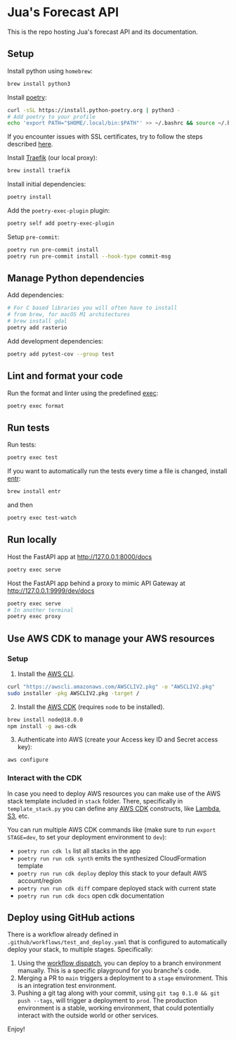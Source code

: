 # Jua's Forecast API

This is the repo hosting Jua's forecast API and its documentation.

## Setup
Install python using `homebrew`:
```bash
brew install python3
```

Install [poetry](https://python-poetry.org/docs/):
```bash
curl -sSL https://install.python-poetry.org | python3 -
# Add poetry to your profile
echo 'export PATH="$HOME/.local/bin:$PATH"' >> ~/.bashrc && source ~/.bashrc 
```
If you encounter issues with SSL certificates, try to follow the steps described [here](https://stackoverflow.com/a/73270162).

Install [Traefik](https://github.com/traefik/traefik) (our local proxy):
```bash
brew install traefik
```

Install initial dependencies:
```bash
poetry install
```

Add the `poetry-exec-plugin` plugin:
```bash
poetry self add poetry-exec-plugin
```

Setup `pre-commit`:
```bash
poetry run pre-commit install 
poetry run pre-commit install --hook-type commit-msg
```

## Manage Python dependencies

Add dependencies:
```bash
# For C based libraries you will often have to install
# from brew, for macOS M1 architectures
# brew install gdal
poetry add rasterio
```

Add development dependencies:
```bash
poetry add pytest-cov --group test
```

## Lint and format your code

Run the format and linter using the predefined [exec](https://pypi.org/project/poetry-exec-plugin/):
```bash
poetry exec format
```

## Run tests

Run tests:
```bash
poetry exec test
```

If you want to automatically run the tests every time a file is changed, install [entr](https://github.com/eradman/entr):
```bash
brew install entr
```
and then
```bash
poetry exec test-watch
```

## Run locally
Host the FastAPI app at http://127.0.0.1:8000/docs
```bash
poetry exec serve
```

Host the FastAPI app behind a proxy to mimic API Gateway at http://127.0.0.1:9999/dev/docs
```bash
poetry exec serve
# In another terminal
poetry exec proxy
```

## Use AWS CDK to manage your AWS resources

### Setup

1. Install the [AWS CLI](https://docs.aws.amazon.com/cli/latest/userguide/getting-started-install.html).
```bash
curl "https://awscli.amazonaws.com/AWSCLIV2.pkg" -o "AWSCLIV2.pkg"
sudo installer -pkg AWSCLIV2.pkg -target /
```
2. Install the [AWS CDK](https://docs.aws.amazon.com/cdk/v2/guide/getting_started.html) (requires `node` to be installed).
```bash
brew install node@18.0.0
npm install -g aws-cdk
```
3. Authenticate into AWS (create your Access key ID and Secret access key):
```bash
aws configure
```

### Interact with the CDK

In case you need to deploy AWS resources you can make use of the AWS stack template included in `stack` folder. There, specifically in `template_stack.py` you can define any [AWS CDK](https://docs.aws.amazon.com/cdk/api/v2/) constructs, like [Lambda](https://docs.aws.amazon.com/cdk/api/v2/docs/aws-cdk-lib.aws_lambda-readme.html), [S3](https://docs.aws.amazon.com/cdk/api/v2/docs/aws-cdk-lib.aws_s3-readme.html), etc.

You can run multiple AWS CDK commands like (make sure to run `export STAGE=dev`, to set your deployment environment to `dev`):
 * `poetry run cdk ls`          list all stacks in the app
 * `poetry run run cdk synth`       emits the synthesized CloudFormation template
 * `poetry run run cdk deploy`      deploy this stack to your default AWS account/region
 * `poetry run run cdk diff`        compare deployed stack with current state
 * `poetry run run cdk docs`        open cdk documentation


## Deploy using GitHub actions

There is a workflow already defined in `.github/workflows/test_and_deploy.yaml` that is configured to automatically deploy your stack, to multiple stages. Specifically:
1. Using the [workflow dispatch](https://docs.github.com/en/actions/managing-workflow-runs/manually-running-a-workflow), you can deploy to a branch environment manually. This is a specific playground for you branche's code. 
2. Merging a PR to `main` triggers a deployment to a `stage` environment. This is an integration test environment.
3. Pushing a git tag along with your commit, using `git tag 0.1.0 && git push --tags`, will trigger a deployment to `prod`. The production environment is a stable, working environment, that could potentially interact with the outside world or other services.

Enjoy!
